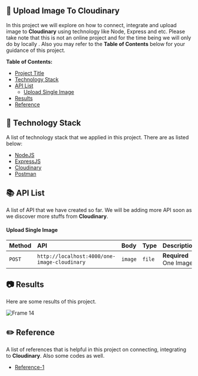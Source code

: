 ## 📌 Upload Image To Cloudinary
In this project we will explore on how to connect, integrate and upload image to **Cloudinary** using technology like Node, Express and etc. Please take note that this is not an online project and for the time being we will only do by locally . Also you may refer to the **Table of Contents** below for your guidance of this project. 


**Table of Contents:**
- [Project Title](#-upload-image-to-cloudinary)
- [Technology Stack](#-technology-stack)
- [API List](#-api-list)
  - [Upload Single Image](#upload-single-image)
- [Results](#-results) 
- [Reference](#%EF%B8%8F-reference) 

## 🚀 Technology Stack
A list of technology stack that we applied in this project. There are as listed below:
- [NodeJS](https://nodejs.org/en/)
- [ExpressJS](https://expressjs.com/)
- [Cloudinary](https://cloudinary.com/)
- [Postman](https://postman.com/)


## 📚 API List
A list of API that we have created so far. We will be adding more API soon as we discover more stuffs from **Cloudinary**.
#### Upload Single Image

| Method    | API                                          | Body    | Type   | Description            |
| :-------- | :------------------------------------------- | :-------| :------| :----------------------|
| `POST`    | `http://localhost:4000/one-image-cloudinary` | `image` | `file` | **Required** One Image |

## 📷 Results
Here are some results of this project.


![Frame 14](https://user-images.githubusercontent.com/92319348/196485724-c90e0e8f-c23b-450c-890a-2dea07607652.png)

## ✏️ Reference 
A list of references that is helpful in this project on connecting, integrating to **Cloudinary**. Also some codes as well.
- [Reference-1](https://www.topcoder.com/thrive/articles/using-cloudinary-for-image-storage-with-express)
